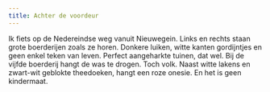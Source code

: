 ```yaml
---
title: Achter de voordeur
---
```

Ik fiets op de Nedereindse weg vanuit Nieuwegein. Links en rechts staan grote boerderijen zoals ze horen. Donkere luiken, witte kanten gordijntjes en geen enkel teken van leven. Perfect aangeharkte tuinen, dat wel. Bij de vijfde boerderij hangt de was te drogen. Toch volk. Naast witte lakens en zwart-wit geblokte theedoeken, hangt een roze onesie. En het is geen kindermaat.
